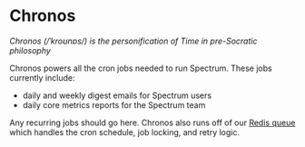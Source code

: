 # Chronos

*Chronos (/ˈkroʊnɒs/) is the personification of Time in pre-Socratic philosophy*

Chronos powers all the cron jobs needed to run Spectrum. These jobs currently include:

- daily and weekly digest emails for Spectrum users
- daily core metrics reports for the Spectrum team

Any recurring jobs should go here. Chronos also runs off of our [Redis queue](../background-jobs.md) which handles the cron schedule, job locking, and retry logic.
